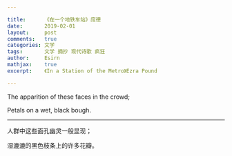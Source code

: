 ```yaml
---

title:		《在一个地铁车站》庞德
date:		2019-02-01
layout:		post
comments:	true
categories: 文学
tags:		文学 摘抄 现代诗歌 疯狂
author:		Esirn
mathjax:	true
excerpt: 	《In a Station of the Metro》Ezra Pound

---
```


The apparition of these faces in the crowd;

Petals on a wet, black bough.

---

人群中这些面孔幽灵一般显现；

湿漉漉的黑色枝条上的许多花瓣。
